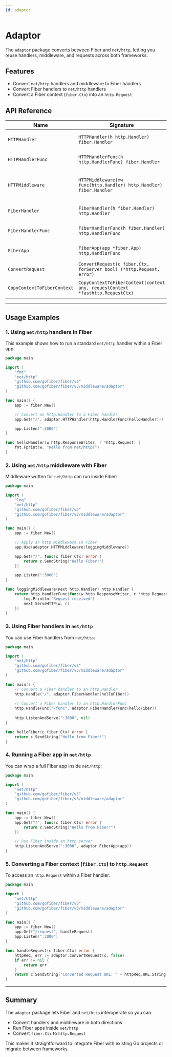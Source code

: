 ```yaml
---
id: adaptor
---
```


# Adaptor

The `adaptor` package converts between Fiber and `net/http`, letting you reuse handlers, middleware, and requests across both frameworks.

## Features

- Convert `net/http` handlers and middleware to Fiber handlers
- Convert Fiber handlers to `net/http` handlers
- Convert a Fiber context (`fiber.Ctx`) into an `http.Request`

## API Reference

| Name                        | Signature                                                                     | Description                                                      |
|-----------------------------|-------------------------------------------------------------------------------|------------------------------------------------------------------|
| `HTTPHandler`               | `HTTPHandler(h http.Handler) fiber.Handler`                                   | Converts `http.Handler` to `fiber.Handler`                       |
| `HTTPHandlerFunc`           | `HTTPHandlerFunc(h http.HandlerFunc) fiber.Handler`                           | Converts `http.HandlerFunc` to `fiber.Handler`                   |
| `HTTPMiddleware`            | `HTTPMiddleware(mw func(http.Handler) http.Handler) fiber.Handler`            | Converts `http.Handler` middleware to `fiber.Handler` middleware |
| `FiberHandler`              | `FiberHandler(h fiber.Handler) http.Handler`                                  | Converts `fiber.Handler` to `http.Handler`                       |
| `FiberHandlerFunc`          | `FiberHandlerFunc(h fiber.Handler) http.HandlerFunc`                          | Converts `fiber.Handler` to `http.HandlerFunc`                   |
| `FiberApp`                  | `FiberApp(app *fiber.App) http.HandlerFunc`                                   | Converts an entire Fiber app to a `http.HandlerFunc`             |
| `ConvertRequest`            | `ConvertRequest(c fiber.Ctx, forServer bool) (*http.Request, error)`          | Converts `fiber.Ctx` into a `http.Request`                       |
| `CopyContextToFiberContext` | `CopyContextToFiberContext(context any, requestContext *fasthttp.RequestCtx)` | Copies `context.Context` to `fasthttp.RequestCtx`                |

---

## Usage Examples

### 1. Using `net/http` handlers in Fiber

This example shows how to run a standard `net/http` handler within a Fiber app:

```go
package main

import (
    "fmt"
    "net/http"
    "github.com/gofiber/fiber/v3"
    "github.com/gofiber/fiber/v3/middleware/adaptor"
)

func main() {
    app := fiber.New()

    // Convert an http.Handler to a Fiber handler
    app.Get("/", adaptor.HTTPHandler(http.HandlerFunc(helloHandler)))

    app.Listen(":3000")
}

func helloHandler(w http.ResponseWriter, r *http.Request) {
    fmt.Fprint(w, "Hello from net/http!")
}
```

### 2. Using `net/http` middleware with Fiber

Middleware written for `net/http` can run inside Fiber:

```go
package main

import (
    "log"
    "net/http"
    "github.com/gofiber/fiber/v3"
    "github.com/gofiber/fiber/v3/middleware/adaptor"
)

func main() {
    app := fiber.New()

    // Apply an http middleware in Fiber
    app.Use(adaptor.HTTPMiddleware(loggingMiddleware))

    app.Get("/", func(c fiber.Ctx) error {
        return c.SendString("Hello Fiber!")
    })

    app.Listen(":3000")
}

func loggingMiddleware(next http.Handler) http.Handler {
    return http.HandlerFunc(func(w http.ResponseWriter, r *http.Request) {
        log.Println("Request received")
        next.ServeHTTP(w, r)
    })
}
```

### 3. Using Fiber handlers in `net/http`

You can use Fiber handlers from `net/http`:

```go
package main

import (
    "net/http"
    "github.com/gofiber/fiber/v3"
    "github.com/gofiber/fiber/v3/middleware/adaptor"
)

func main() {
    // Convert a Fiber handler to an http.Handler
    http.Handle("/", adaptor.FiberHandler(helloFiber))
    
    // Convert a Fiber handler to an http.HandlerFunc
    http.HandleFunc("/func", adaptor.FiberHandlerFunc(helloFiber))
    
    http.ListenAndServe(":3000", nil)
}

func helloFiber(c fiber.Ctx) error {
    return c.SendString("Hello from Fiber!")
}
```

### 4. Running a Fiber app in `net/http`

You can wrap a full Fiber app inside `net/http`:

```go
package main

import (
    "net/http"
    "github.com/gofiber/fiber/v3"
    "github.com/gofiber/fiber/v3/middleware/adaptor"
)

func main() {
    app := fiber.New()
    app.Get("/", func(c fiber.Ctx) error {
        return c.SendString("Hello from Fiber!")
    })

    // Run Fiber inside an http server
    http.ListenAndServe(":3000", adaptor.FiberApp(app))
}
```

### 5. Converting a Fiber context (`fiber.Ctx`) to `http.Request`

To access an `http.Request` within a Fiber handler:

```go
package main

import (
    "net/http"
    "github.com/gofiber/fiber/v3"
    "github.com/gofiber/fiber/v3/middleware/adaptor"
)

func main() {
    app := fiber.New()
    app.Get("/request", handleRequest)
    app.Listen(":3000")
}

func handleRequest(c fiber.Ctx) error {
    httpReq, err := adaptor.ConvertRequest(c, false)
    if err != nil {
        return err
    }
    return c.SendString("Converted Request URL: " + httpReq.URL.String())
}
```

---

## Summary

The `adaptor` package lets Fiber and `net/http` interoperate so you can:

- Convert handlers and middleware in both directions
- Run Fiber apps inside `net/http`
- Convert `fiber.Ctx` to `http.Request`

This makes it straightforward to integrate Fiber with existing Go projects or migrate between frameworks.
